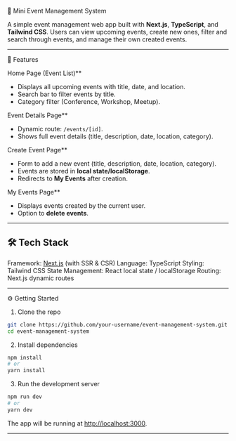 
 🎉 Mini Event Management System

A simple event management web app built with **Next.js**, **TypeScript**, and **Tailwind CSS**.
Users can view upcoming events, create new ones, filter and search through events, and manage their own created events.

---

 🚀 Features

Home Page (Event List)**

  * Displays all upcoming events with title, date, and location.
  * Search bar to filter events by title.
  * Category filter (Conference, Workshop, Meetup).

Event Details Page**

  * Dynamic route: `/events/[id]`.
  * Shows full event details (title, description, date, location, category).

Create Event Page**

  * Form to add a new event (title, description, date, location, category).
  * Events are stored in **local state/localStorage**.
  * Redirects to **My Events** after creation.

My Events Page**

  * Displays events created by the current user.
  * Option to **delete events**.

---



## 🛠️ Tech Stack

Framework: [Next.js](https://nextjs.org/) (with SSR & CSR)
Language: TypeScript
Styling: Tailwind CSS
State Management: React local state / localStorage
Routing: Next.js dynamic routes

---

⚙️ Getting Started

1. Clone the repo

```bash
git clone https://github.com/your-username/event-management-system.git
cd event-management-system
```

 2. Install dependencies

```bash
npm install
# or
yarn install
```

 3. Run the development server

```bash
npm run dev
# or
yarn dev
```

The app will be running at [http://localhost:3000](http://localhost:3000).

---



